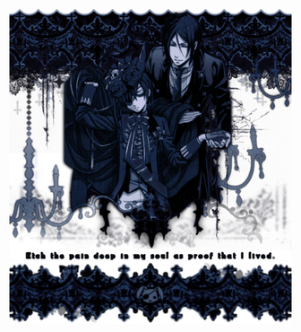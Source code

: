 
  <div align="center">
	<img src="https://github.com/nyakahara/nyakahara/blob/main/tumblr_bb7d8888717c5c691e37bbdbf131c001_6da8ed67_640.png"> 
  <div align="center">
	<img src="https://github.com/nyakahara/nyakahara/blob/main/rthrthrthgfhrthjj.png"> 
    <div align="center">
	<img src="https://github.com/nyakahara/nyakahara/blob/main/tumblr_28840b77a3d9fc132556ab6fc.png"> 
  <div align="center">



